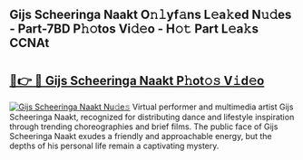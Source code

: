 ## Gijs Scheeringa Naakt O𝚗𝚕yf𝚊ns L𝚎a𝚔ed N𝚞𝚍es - Part-7BD P𝚑𝚘tos Vi𝚍𝚎o - H𝚘𝚝 Part L𝚎a𝚔s CCNAt

# <h2><a href="http://kf10jwo.oniu.top/?m=Gijs+Scheeringa+Naakt">🔗👉 🔴 Gijs Scheeringa Naakt P𝚑ot𝚘𝚜 V𝚒d𝚎o</a></h2>

[![Gijs Scheeringa Naakt Nu𝚍e𝚜](https://i.imgur.com/0qMVB7G.gif)](http://kf10jwo.oniu.top/?m=Gijs+Scheeringa+Naakt)
Virtual performer and multimedia artist Gijs Scheeringa Naakt, recognized for distributing dance and lifestyle inspiration through trending choreographies and brief films. The public face of Gijs Scheeringa Naakt exudes a friendly and approachable energy, but the depths of his personal life remain a captivating mystery.  
